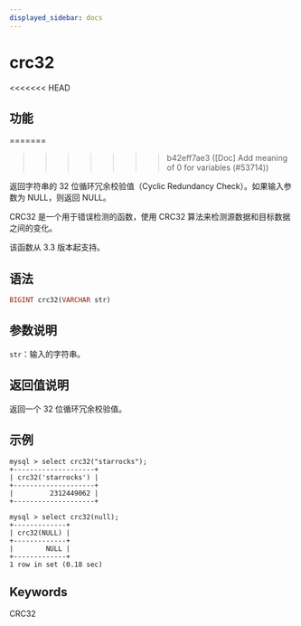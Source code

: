 ```yaml
---
displayed_sidebar: docs
---
```


# crc32

<<<<<<< HEAD
## 功能
=======

>>>>>>> b42eff7ae3 ([Doc] Add meaning of 0 for variables (#53714))

返回字符串的 32 位循环冗余校验值（Cyclic Redundancy Check）。如果输入参数为 NULL，则返回 NULL。

CRC32 是一个用于错误检测的函数，使用 CRC32 算法来检测源数据和目标数据之间的变化。

该函数从 3.3 版本起支持。

## 语法

```Haskell
BIGINT crc32(VARCHAR str)
```

## 参数说明

`str`：输入的字符串。

## 返回值说明

返回一个 32 位循环冗余校验值。

## 示例

```Plain Text
mysql > select crc32("starrocks");
+--------------------+
| crc32('starrocks') |
+--------------------+
|         2312449062 |
+--------------------+

mysql > select crc32(null);
+-------------+
| crc32(NULL) |
+-------------+
|        NULL |
+-------------+
1 row in set (0.18 sec)
```

## Keywords

CRC32
